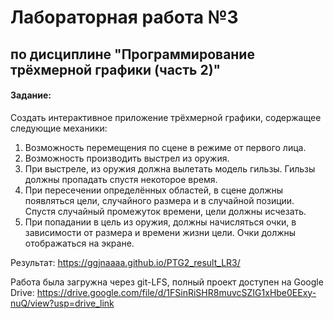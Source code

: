 # Лабораторная работа №3

## по дисциплине "Программирование трёхмерной графики (часть 2)"

#### Задание:

Создать интерактивное приложение трёхмерной графики, содержащее следующие механики:
1. Возможность перемещения по сцене в режиме от первого лица.
2. Возможность производить выстрел из оружия.
3. При выстреле, из оружия должна вылетать модель гильзы. Гильзы должны пропадать спустя
некоторое время.
4. При пересечении определённых областей, в сцене должны появляться цели, случайного
размера и в случайной позиции. Спустя случайный промежуток времени, цели должны
исчезать.
5. При попадании в цель из оружия, должны начисляться очки, в зависимости от размера и
времени жизни цели. Очки должны отображаться на экране.

Результат: https://ggjnaaaa.github.io/PTG2_result_LR3/

Работа была загружна через git-LFS, полный проект доступен на Google Drive: https://drive.google.com/file/d/1FSinRiSHR8muvcSZIG1xHbe0EExy-nuQ/view?usp=drive_link